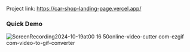 Project link: https://car-shop-landing-page.vercel.app/

### Quick Demo
![ScreenRecording2024-10-19at00 16 50online-video-cutter com-ezgif com-video-to-gif-converter](https://github.com/user-attachments/assets/01bb5aa7-95cb-4fdb-b760-e014af7a546a)
